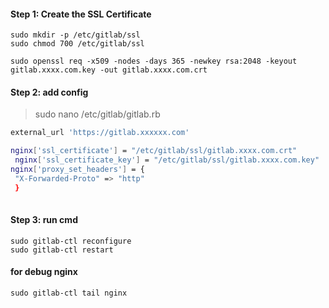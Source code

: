 

#### Step 1: Create the SSL Certificate
``` console
sudo mkdir -p /etc/gitlab/ssl
sudo chmod 700 /etc/gitlab/ssl

sudo openssl req -x509 -nodes -days 365 -newkey rsa:2048 -keyout gitlab.xxxx.com.key -out gitlab.xxxx.com.crt
```

#### Step 2: add config 

>sudo nano /etc/gitlab/gitlab.rb

``` bash 
external_url 'https://gitlab.xxxxxx.com'

nginx['ssl_certificate'] = "/etc/gitlab/ssl/gitlab.xxxx.com.crt" 
 nginx['ssl_certificate_key'] = "/etc/gitlab/ssl/gitlab.xxxx.com.key"
nginx['proxy_set_headers'] = {
 "X-Forwarded-Proto" => "http"
 }
 
```
#### Step 3: run cmd

```
sudo gitlab-ctl reconfigure
sudo gitlab-ctl restart
```

#### for debug nginx 
```
sudo gitlab-ctl tail nginx
```
